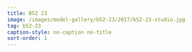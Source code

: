 ```yaml
---
title: B52 23
image: /images/model-gallery/b52-23/2017/b52-23-studio.jpg
tag: b52-23
caption-style: no-caption no-title
sort-order: 1
---
```

